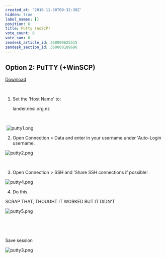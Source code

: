```yaml
---
created_at: '2018-11-30T00:32:38Z'
hidden: true
label_names: []
position: 6
title: Putty (noSCP)
vote_count: 0
vote_sum: 0
zendesk_article_id: 360000625515
zendesk_section_id: 360000189696
---
```


## Option 2: PuTTY (+WinSCP)

[Download](https://www.chiark.greenend.org.uk/~sgtatham/putty/latest.html)

 

1. Set the 'Host Name' to:

    lander.nesi.org.nz

 

 ![putty1.png](mkdocs_repo/includes/images/putty1.png)

2. Open Connection &gt; Data and enter in your username under
'Auto-Login username. 

![putty2.png](mkdocs_repo/includes/images/putty2.png)

 

3. Open Connection &gt; SSH and 'Share SSH connections if possible'.

![putty4.png](mkdocs_repo/includes/images/putty4.png)

4. Do this

<span class="wysiwyg-color-red">SCRAP THAT, THOUGHT IT WORKED BUT IT
DIDN'T</span>

![putty5.png](mkdocs_repo/includes/images/putty5.png)

 

 

Save session

![putty3.png](mkdocs_repo/includes/images/putty3.png)
